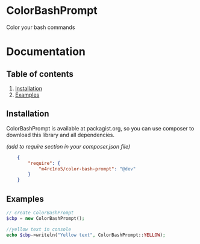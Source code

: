 # ColorBashPrompt
Color your bash commands

Documentation
=============

Table of contents
-----------------

1. [Installation](#installation)
2. [Examples](#examples)

<a name="installation"></a>
Installation
------------

ColorBashPrompt is available at packagist.org, so you can use composer to download this library and all dependencies.

*(add to require section in your composer.json file)*

```json
    {
        "require": {
            "m4rc1no5/color-bash-prompt": "@dev"
        }
    }
```

<a name="examples"></a>
Examples
--------

```php
// create ColorBashPrompt
$cbp = new ColorBashPrompt();

//yellow text in console
echo $cbp->writeln("Yellow text", ColorBashPrompt::YELLOW);
```